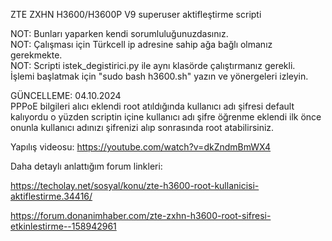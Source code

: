 ZTE ZXHN H3600/H3600P V9 superuser aktifleştirme scripti

NOT: Bunları yaparken kendi sorumluluğunuzdasınız.  
NOT: Çalışması için Türkcell ip adresine sahip ağa bağlı olmanız gerekmekte.  
NOT: Scripti istek_degistirici.py ile aynı klasörde çalıştırmanız gerekli.  
İşlemi başlatmak için "sudo bash h3600.sh" yazın ve yönergeleri izleyin.  

GÜNCELLEME: 
04.10.2024  
PPPoE bilgileri alıcı eklendi root atıldığında kullanıcı adı şifresi default
kalıyordu o yüzden scriptin içine kullanıcı adı şifre öğrenme eklendi ilk önce onunla
kullanıcı adınızı şifrenizi alıp sonrasında root atabilirsiniz.

Yapılış videosu: https://youtube.com/watch?v=dkZndmBmWX4

Daha detaylı anlattığım forum linkleri:

https://techolay.net/sosyal/konu/zte-h3600-root-kullanicisi-aktiflestirme.34416/

https://forum.donanimhaber.com/zte-zxhn-h3600-root-sifresi-etkinlestirme--158942961


